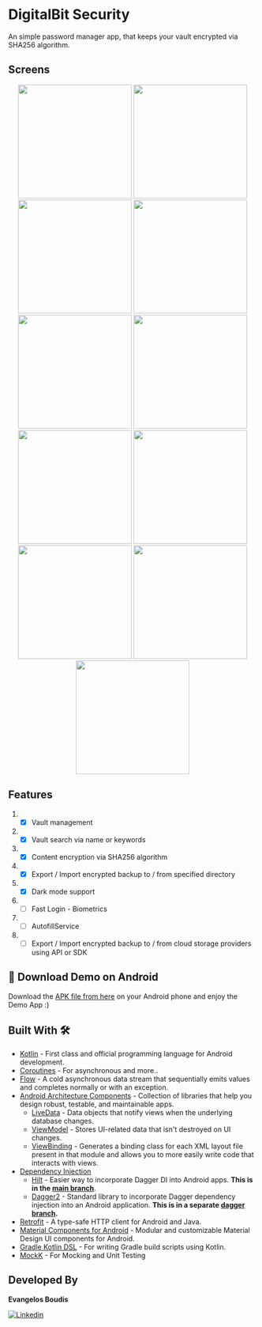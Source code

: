 # DigitalBit Security
An simple password manager app, that keeps your vault encrypted via SHA256 algorithm.

## Screens
<div align="center">
  <img src="https://github.com/Vaggelis95/password-manager-android/blob/master/screenshots/sh_1.png" width="230px" />  
  <img src="https://github.com/Vaggelis95/password-manager-android/blob/master/screenshots/sh_2.png" width="230px" />  
  <img src="https://github.com/Vaggelis95/password-manager-android/blob/master/screenshots/sh_3.png" width="230px" />
  <img src="https://github.com/Vaggelis95/password-manager-android/blob/master/screenshots/sh_4.png" width="230px" />  
  <img src="https://github.com/Vaggelis95/password-manager-android/blob/master/screenshots/sh_5.png" width="230px" />  
  <img src="https://github.com/Vaggelis95/password-manager-android/blob/master/screenshots/sh_6.png" width="230px" />
  <img src="https://github.com/Vaggelis95/password-manager-android/blob/master/screenshots/sh_7.png" width="230px" />  
  <img src="https://github.com/Vaggelis95/password-manager-android/blob/master/screenshots/sh_8.png" width="230px" />  
  <img src="https://github.com/Vaggelis95/password-manager-android/blob/master/screenshots/sh_9.png" width="230px" />
  <img src="https://github.com/Vaggelis95/password-manager-android/blob/master/screenshots/sh_10.png" width="230px" />
  <img src="https://github.com/Vaggelis95/password-manager-android/blob/master/screenshots/sh_11.png" width="230px" />
</div>

## Features
1. - [x] Vault management
2. - [x] Vault search via name or keywords
3. - [x] Content encryption via SHA256 algorithm
4. - [x] Export / Import encrypted backup to / from specified directory
5. - [x] Dark mode support
6. - [ ] Fast Login - Biometrics
7. - [ ] AutofillService
8. - [ ] Export / Import encrypted backup to / from cloud storage providers using API or SDK

## 📱 Download Demo on Android
Download the [APK file from here](https://github.com/wajahatkarim3/Imagine/blob/main/Imagine-App.apk?raw=true) on your Android phone and enjoy the Demo App :)

## Built With 🛠
- [Kotlin](https://kotlinlang.org/) - First class and official programming language for Android development.
- [Coroutines](https://kotlinlang.org/docs/reference/coroutines-overview.html) - For asynchronous and more..
- [Flow](https://kotlin.github.io/kotlinx.coroutines/kotlinx-coroutines-core/kotlinx.coroutines.flow/-flow/) - A cold asynchronous data stream that sequentially emits values and completes normally or with an exception.
- [Android Architecture Components](https://developer.android.com/topic/libraries/architecture) - Collection of libraries that help you design robust, testable, and maintainable apps.
  - [LiveData](https://developer.android.com/topic/libraries/architecture/livedata) - Data objects that notify views when the underlying database changes.
  - [ViewModel](https://developer.android.com/topic/libraries/architecture/viewmodel) - Stores UI-related data that isn't destroyed on UI changes.
  - [ViewBinding](https://developer.android.com/topic/libraries/view-binding) - Generates a binding class for each XML layout file present in that module and allows you to more easily write code that interacts with views.
- [Dependency Injection](https://developer.android.com/training/dependency-injection)
  - [Hilt](https://dagger.dev/hilt) - Easier way to incorporate Dagger DI into Android apps. **This is in the [main branch](https://github.com/wajahatkarim3/Imagine)**.
  - [Dagger2](https://dagger.dev/) - Standard library to incorporate Dagger dependency injection into an Android application. **This is in a separate [dagger branch](https://github.com/wajahatkarim3/Imagine/tree/dagger-branch).**
- [Retrofit](https://square.github.io/retrofit/) - A type-safe HTTP client for Android and Java.
- [Material Components for Android](https://github.com/material-components/material-components-android) - Modular and customizable Material Design UI components for Android.
- [Gradle Kotlin DSL](https://docs.gradle.org/current/userguide/kotlin_dsl.html) - For writing Gradle build scripts using Kotlin.
- [MockK](https://mockk.io) - For Mocking and Unit Testing

## Developed By

**Evangelos Boudis**

[![Linkedin](https://img.shields.io/badge/-linkedin-grey?logo=linkedin)](https://www.linkedin.com/in/evangelos-boudis-673a72102/)
